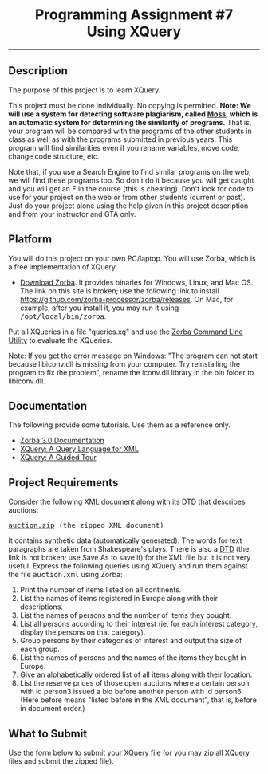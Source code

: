 <center>
<h1>Programming Assignment #7<br>
Using XQuery
</h1>
</center>
<p>
</p><hr>
<p>
</p><h2>Description</h2>
<p>
The purpose of this project is to learn XQuery.
</p>
<p>
This project must be done individually. No copying is permitted. 
<b>Note: We will use a system for detecting software plagiarism, called
<a href="http://theory.stanford.edu/~aiken/moss/" target="_top">Moss</a>,
which is an automatic system for determining
the similarity of programs.</b>  That is, your program will be
compared with the programs of the other students in class as well as
with the programs submitted in previous years. This program will find
similarities even if you rename variables, move code, change code
structure, etc.
</p>
<p>
Note that, if you use a Search Engine to find similar programs on the
web, we will find these programs too. So don't do it because you will
get caught and you will get an F in the course (this is
cheating). Don't look for code to use for your project on the web or
from other students (current or past). Just do your project alone using the help
given in this project description and from your instructor and GTA
only.
</p>
<h2>Platform</h2>
<p>
You will do this project on your own PC/laptop.
You will use Zorba, which is a free implementation of XQuery.
</p><ul>
  <li><a href="http://www.zorba.io/download" target="_top">Download Zorba</a>. It provides binaries for Windows, Linux, and Mac OS. The link on this site is broken; use the following link to install <a href="https://github.com/zorba-processor/zorba/releases" target="_top">https://github.com/zorba-processor/zorba/releases</a>.
On Mac, for example, after you install it, you may run it using <tt>/opt/local/bin/zorba</tt>.
</li></ul>
Put all XQueries in a file "queries.xq" and use the
<a href="http://www.zorba.io/documentation/latest/zorba/cli/" target="_top">Zorba Command Line Utility</a> to evaluate the XQueries.
<p>
Note: 
If you get the error message on Windows: "The program can not start because libiconv.dll is missing from your computer. Try reinstalling the program to fix the problem",
rename the iconv.dll library in the bin folder to libiconv.dll.
</p><p>
</p><h2>Documentation</h2>
<p>
The following provide some tutorials. Use them as a reference only. 
</p><ul>
<li> <a href="http://www.zorba.io/documentation/latest" target="_top">Zorba 3.0 Documentation</a>
</li><li> <a href="http://lambda.uta.edu/cse5335/spring13/sigmod03_xquery.pdf" target="_top">XQuery: A Query Language for XML</a>
</li><li> <a href="http://lambda.uta.edu/cse5335/spring13/Katz_xquery.pdf" target="_top">XQuery: A Guided Tour</a>
</li></ul>
<p></p>
<p></p><h2>Project Requirements</h2>
<p>
Consider the following XML document along with its DTD that describes auctions:
</p><pre><a href="auction.zip">auction.zip</a> (the zipped XML document)
</pre>
It contains synthetic data (automatically generated).
The words for text paragraphs are taken from Shakespeare's plays.
There is also a <a href="auction.dtd">DTD</a>
 (the link is not broken; use Save As to save it) for the XML file but it is not very useful.
Express the following queries using XQuery and run them against the file <tt>auction.xml</tt> using Zorba:
<ol>
<li> Print the number of items listed on all continents.
</li><li> List the names of items registered in Europe along with their descriptions.
</li><li> List the names of persons and the number of items they bought.
</li><li> List all persons according to their interest (ie, for each interest category, display the persons on that category).
</li><li> Group persons by their categories of interest and output the size of each group.
</li><li> List the names of persons and the names of the items they bought in Europe.
</li><li> Give an alphabetically ordered list of all items along with their location.
</li><li> List the reserve prices of those open auctions where a
certain person with id person3 issued a bid before another person with
id person6. (Here before means "listed before in the XML document", that is, before in document order.)
</li></ol>
<p>
</p><h2>What to Submit</h2>
<p>
Use the form below to submit your XQuery file (or you may zip all XQuery files and submit the zipped file).
</p>
